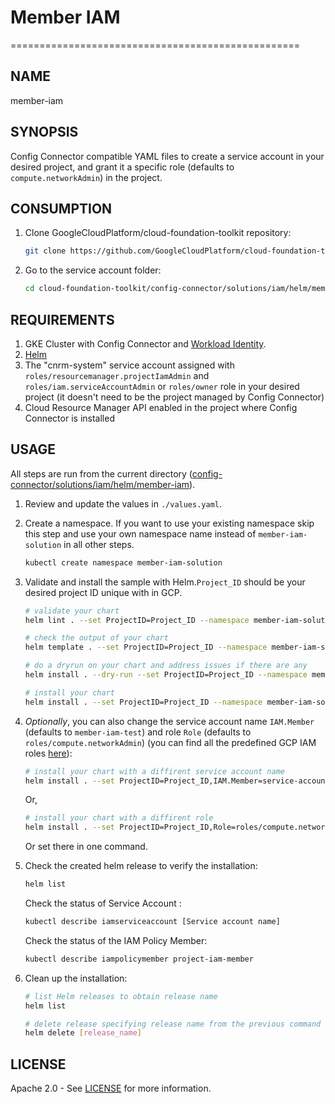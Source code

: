 # Member IAM

==================================================

## NAME

  member-iam

## SYNOPSIS

  Config Connector compatible YAML files to create a service account in your desired project, and grant it a specific role (defaults to `compute.networkAdmin`) in the project.

## CONSUMPTION

  1. Clone GoogleCloudPlatform/cloud-foundation-toolkit repository:

      ```bash
      git clone https://github.com/GoogleCloudPlatform/cloud-foundation-toolkit.git
      ```

  1. Go to the service account folder:

      ```bash
      cd cloud-foundation-toolkit/config-connector/solutions/iam/helm/member-iam
      ```

## REQUIREMENTS

1. GKE Cluster with Config Connector and [Workload Identity](https://cloud.google.com/kubernetes-engine/docs/how-to/workload-identity#enable_workload_identity_on_a_new_cluster).
1. [Helm](../../../README.md#helm)
1. The "cnrm-system" service account assigned with `roles/resourcemanager.projectIamAdmin` and `roles/iam.serviceAccountAdmin` or `roles/owner`
    role in your desired project (it doesn't need to be the project managed by Config Connector)
1. Cloud Resource Manager API enabled in the project where Config Connector is installed

## USAGE

All steps are run from the current directory ([config-connector/solutions/iam/helm/member-iam](.)).

1. Review and update the values in `./values.yaml`.

1. Create a namespace. If you want to use your existing namespace skip this step and use your own namespace name instead of `member-iam-solution` in all other steps.

    ```bash
    kubectl create namespace member-iam-solution
    ```

1. Validate and install the sample with Helm.`Project_ID` should be your desired project ID unique with in GCP.

    ```bash
    # validate your chart
    helm lint . --set ProjectID=Project_ID --namespace member-iam-solution

    # check the output of your chart
    helm template . --set ProjectID=Project_ID --namespace member-iam-solution

    # do a dryrun on your chart and address issues if there are any
    helm install . --dry-run --set ProjectID=Project_ID --namespace member-iam-solution --generate-name

    # install your chart
    helm install . --set ProjectID=Project_ID --namespace member-iam-solution --generate-name
    ```

1. _Optionally_, you can also change the service account name `IAM.Member` (defaults to `member-iam-test`) and role `Role` (defaults to `roles/compute.networkAdmin`)
  (you can find all the predefined GCP IAM roles [here](https://cloud.google.com/iam/docs/understanding-roles#predefined_roles)):

    ```bash
    # install your chart with a diffirent service account name
    helm install . --set ProjectID=Project_ID,IAM.Member=service-account-name --namespace member-iam-solution --generate-name
    ```
    Or,
    ```bash
    # install your chart with a diffirent role
    helm install . --set ProjectID=Project_ID,Role=roles/compute.networkUser --namespace member-iam-solution --generate-name
    ```
    Or set there in one command.

1. Check the created helm release to verify the installation:

    ```bash
    helm list
    ```

    Check the status of Service Account :

    ```bash
    kubectl describe iamserviceaccount [Service account name]
    ```

    Check the status of the IAM Policy Member:

    ```bash
    kubectl describe iampolicymember project-iam-member
    ```

1. Clean up the installation:

    ```bash
    # list Helm releases to obtain release name
    helm list

    # delete release specifying release name from the previous command output.
    helm delete [release_name]
    ```

## LICENSE

Apache 2.0 - See [LICENSE](/LICENSE) for more information.
